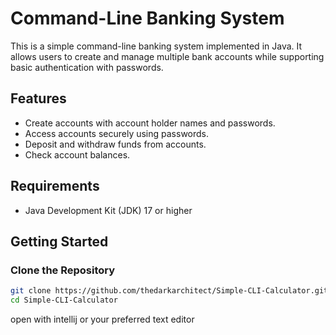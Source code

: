 # Command-Line Banking System

This is a simple command-line banking system implemented in Java. It allows users to create and manage multiple bank accounts while supporting basic authentication with passwords.

## Features

- Create accounts with account holder names and passwords.
- Access accounts securely using passwords.
- Deposit and withdraw funds from accounts.
- Check account balances.

## Requirements

- Java Development Kit (JDK) 17 or higher

## Getting Started

### Clone the Repository

```bash
git clone https://github.com/thedarkarchitect/Simple-CLI-Calculator.git
cd Simple-CLI-Calculator
```
open with intellij or your preferred text editor
